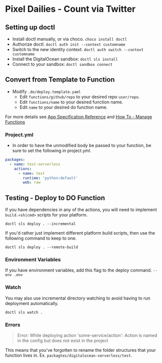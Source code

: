 # Pixel Dailies - Count via Twitter

## Setting up doctl

- Install doctl manually, or via choco. `choco install doctl`
- Authorize doctl. `doctl auth init --context customname`
- Switch to the new identity context. `doctl auth switch --context customname`
- Install the DigitalOcean sandbox: `doctl sls install`
- Connect to your sandbox: `doctl sandbox connect`

## Convert from Template to Function

- Modify `.do/deploy.template.yaml`
  - Edit `functions/github/repo` to your desired repo `user/repo`.
  - Edit `functions/name` to your desired function name.
  - Edit `name` to your desired do function name.

For more details see [App Specification Reference](https://docs.digitalocean.com/products/app-platform/references/app-specification-reference/) and [How To - Manage Functions](https://docs.digitalocean.com/products/app-platform/how-to/manage-functions/)

### Project.yml

- In order to have the unmodified body be passed to your function,
be sure to set the following in project.yml.

```yml
packages:
  - name: test-serverless
    actions:
      - name: test
        runtime: 'python:default'
        web: raw

```

## Testing - Deploy to DO Function

If you have dependencies in any of the actions,
you will need to implement `build.<sh|cmd>` scripts for your platform.

`doctl sls deploy . --incremental`

If you'd rather just implement different platform build scripts,
then use the following command to keep to one.

`doctl sls deploy . --remote-build`

### Environment Variables

If you have environment variables, add this flag to the deploy command.
`--env .env`

### Watch

You may also use incremental directory watching to avoid having to run deployment automatically.

`doctl sls watch .`


### Errors

> Error: While deploying action 'some-service/action': Action is named in the config but does not exist in the project

This means that you've forgotten to rename the folder structures that your function lives in. Ex. `packagtes/digitalocean-serverless/test`.
